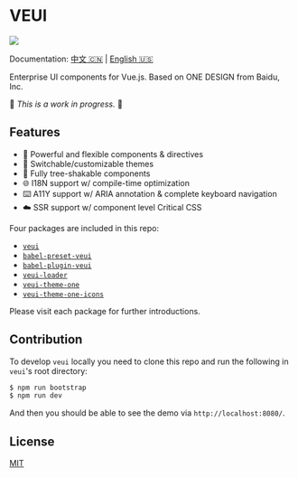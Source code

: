 # VEUI

[![](https://badgen.net/circleci/github/ecomfe/veui)](https://circleci.com/gh/ecomfe/veui)

Documentation: [中文 🇨🇳](https://veui.dev) | [English 🇺🇸](https://veui.dev/en-US)

Enterprise UI components for Vue.js. Based on ONE DESIGN from Baidu, Inc.

🚧 *This is a work in progress.* 🚧

## Features

* 🤘 Powerful and flexible components & directives
* 💅 Switchable/customizable themes
* 🌲 Fully tree-shakable components
* 🌐 I18N support w/ compile-time optimization
* ⌨️ A11Y support w/ ARIA annotation & complete keyboard navigation
* ☁️ SSR support w/ component level Critical CSS

Four packages are included in this repo:

* [`veui`](./packages/veui)
* [`babel-preset-veui`](./packages/babel-preset-veui)
* [`babel-plugin-veui`](./packages/babel-plugin-veui)
* [`veui-loader`](./packages/veui-loader)
* [`veui-theme-one`](./packages/veui-theme-one)
* [`veui-theme-one-icons`](./packages/veui-theme-one-icons)

Please visit each package for further introductions.

## Contribution

To develop `veui` locally you need to clone this repo and run the following in `veui`'s root directory:

```sh
$ npm run bootstrap
$ npm run dev
```

And then you should be able to see the demo via `http://localhost:8080/`.

## License

[MIT](./LICENSE)
